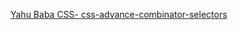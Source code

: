 [Yahu Baba CSS- css-advance-combinator-selectors ](https://www.yahubaba.com/css/css-advance-combinator-selectors)
